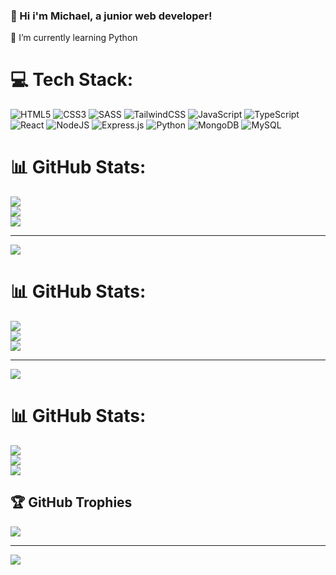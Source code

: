 ### 👋 Hi i'm Michael, a junior web developer!
🌱 I’m currently learning Python<br>


# 💻 Tech Stack:
![HTML5](https://img.shields.io/badge/html5-%23E34F26.svg?style=for-the-badge&logo=html5&logoColor=white)
![CSS3](https://img.shields.io/badge/css3-%231572B6.svg?style=for-the-badge&logo=css3&logoColor=white)
![SASS](https://img.shields.io/badge/SASS-hotpink.svg?style=for-the-badge&logo=SASS&logoColor=white)
![TailwindCSS](https://img.shields.io/badge/tailwindcss-%2338B2AC.svg?style=for-the-badge&logo=tailwind-css&logoColor=white)
![JavaScript](https://img.shields.io/badge/javascript-%23323330.svg?style=for-the-badge&logo=javascript&logoColor=%23F7DF1E)
![TypeScript](https://img.shields.io/badge/typescript-%23007ACC.svg?style=for-the-badge&logo=typescript&logoColor=white)
![React](https://img.shields.io/badge/react-%2320232a.svg?style=for-the-badge&logo=react&logoColor=%2361DAFB)
![NodeJS](https://img.shields.io/badge/node.js-6DA55F?style=for-the-badge&logo=node.js&logoColor=white)
![Express.js](https://img.shields.io/badge/express.js-%23404d59.svg?style=for-the-badge&logo=express&logoColor=%2361DAFB)
![Python](https://img.shields.io/badge/python-3670A0?style=for-the-badge&logo=python&logoColor=ffdd54)
![MongoDB](https://img.shields.io/badge/MongoDB-%234ea94b.svg?style=for-the-badge&logo=mongodb&logoColor=white)
![MySQL](https://img.shields.io/badge/mysql-%2300000f.svg?style=for-the-badge&logo=mysql&logoColor=white)

# 📊 GitHub Stats:
![](https://github-readme-stats.vercel.app/api?username=Michael&theme=dark&hide_border=false&include_all_commits=false&count_private=false)<br/>
![](https://github-readme-streak-stats.herokuapp.com/?user=Michael&theme=dark&hide_border=false)<br/>
![](https://github-readme-stats.vercel.app/api/top-langs/?username=Michael&theme=dark&hide_border=false&include_all_commits=false&count_private=false&layout=compact)

---
[![](https://visitcount.itsvg.in/api?id=Michael&icon=0&color=0)](https://visitcount.itsvg.in)

<!-- Proudly created with GPRM ( https://gprm.itsvg.in ) -->

# 📊 GitHub Stats:
![](https://github-readme-stats.vercel.app/api?username=Michael&theme=dark&hide_border=false&include_all_commits=false&count_private=false)<br/>
![](https://github-readme-streak-stats.herokuapp.com/?user=Michael&theme=dark&hide_border=false)<br/>
![](https://github-readme-stats.vercel.app/api/top-langs/?username=Michael&theme=dark&hide_border=false&include_all_commits=false&count_private=false&layout=compact)

---
[![](https://visitcount.itsvg.in/api?id=Michael&icon=0&color=0)](https://visitcount.itsvg.in)

<!-- Proudly created with GPRM ( https://gprm.itsvg.in ) -->


# 📊 GitHub Stats:
![](https://github-readme-stats.vercel.app/api?username=michael-maroc&theme=dark&hide_border=false&include_all_commits=true&count_private=true)<br/>
![](https://github-readme-streak-stats.herokuapp.com/?user=michael-maroc&theme=dark&hide_border=false)<br/>
![](https://github-readme-stats.vercel.app/api/top-langs/?username=michael-maroc&theme=dark&hide_border=false&include_all_commits=true&count_private=true&layout=compact)

## 🏆 GitHub Trophies
![](https://github-profile-trophy.vercel.app/?username=michael-maroc&theme=radical&no-frame=false&no-bg=false&margin-w=4)

---
[![](https://visitcount.itsvg.in/api?id=michael-maroc&icon=0&color=0)](https://visitcount.itsvg.in)

<!-- Proudly created with GPRM ( https://gprm.itsvg.in ) -->
